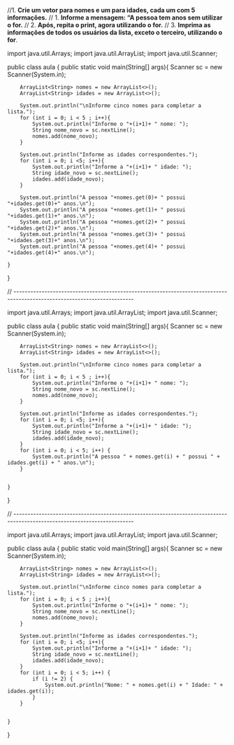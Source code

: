 //1. **Crie um vetor para nomes e um para idades, cada um com 5 informações.** 
  //  1. **Informe a mensagem: “A pessoa <nome> tem <idade> anos sem utilizar o for.**
   // 2. **Após, repita o print, agora utilizando o for.** 
  //  3. **Imprima as informações de todos os usuários da lista, exceto o terceiro, utilizando o for**.

  
import java.util.Arrays;
import java.util.ArrayList;
import java.util.Scanner;

public class aula {
    public static void main(String[] args){
        Scanner sc = new Scanner(System.in);

        ArrayList<String> nomes = new ArrayList<>();
        ArrayList<String> idades = new ArrayList<>();

        System.out.println("\nInforme cinco nomes para completar a lista.");
        for (int i = 0; i < 5 ; i++){
            System.out.println("Informe o "+(i+1)+ " nome: ");
            String nome_novo = sc.nextLine();
            nomes.add(nome_novo);
        }

        System.out.println("Informe as idades correspondentes.");
        for (int i = 0; i <5; i++){
            System.out.println("Informe a "+(i+1)+ " idade: ");
            String idade_novo = sc.nextLine();
            idades.add(idade_novo);
        }

        System.out.println("A pessoa "+nomes.get(0)+ " possui "+idades.get(0)+" anos.\n");
        System.out.println("A pessoa "+nomes.get(1)+ " possui "+idades.get(1)+" anos.\n");
        System.out.println("A pessoa "+nomes.get(2)+ " possui "+idades.get(2)+" anos.\n");
        System.out.println("A pessoa "+nomes.get(3)+ " possui "+idades.get(3)+" anos.\n");
        System.out.println("A pessoa "+nomes.get(4)+ " possui "+idades.get(4)+" anos.\n");

    }
    
}

// -------------------------------------------------------------------------------------------------------------------------


import java.util.Arrays;
import java.util.ArrayList;
import java.util.Scanner;

public class aula {
    public static void main(String[] args){
        Scanner sc = new Scanner(System.in);

        ArrayList<String> nomes = new ArrayList<>();
        ArrayList<String> idades = new ArrayList<>();

        System.out.println("\nInforme cinco nomes para completar a lista.");
        for (int i = 0; i < 5 ; i++){
            System.out.println("Informe o "+(i+1)+ " nome: ");
            String nome_novo = sc.nextLine();
            nomes.add(nome_novo);
        }

        System.out.println("Informe as idades correspondentes.");
        for (int i = 0; i <5; i++){
            System.out.println("Informe a "+(i+1)+ " idade: ");
            String idade_novo = sc.nextLine();
            idades.add(idade_novo);
        }
        for (int i = 0; i < 5; i++) {
            System.out.println("A pessoa " + nomes.get(i) + " possui " + idades.get(i) + " anos.\n");
        }


    }

}

// -------------------------------------------------------------------------------------------------------------------------


import java.util.Arrays;
import java.util.ArrayList;
import java.util.Scanner;

public class aula {
    public static void main(String[] args){
        Scanner sc = new Scanner(System.in);

        ArrayList<String> nomes = new ArrayList<>();
        ArrayList<String> idades = new ArrayList<>();

        System.out.println("\nInforme cinco nomes para completar a lista.");
        for (int i = 0; i < 5 ; i++){
            System.out.println("Informe o "+(i+1)+ " nome: ");
            String nome_novo = sc.nextLine();
            nomes.add(nome_novo);
        }

        System.out.println("Informe as idades correspondentes.");
        for (int i = 0; i <5; i++){
            System.out.println("Informe a "+(i+1)+ " idade: ");
            String idade_novo = sc.nextLine();
            idades.add(idade_novo);
        }
        for (int i = 0; i < 5; i++) {
            if (i != 2) {
                System.out.println("Nome: " + nomes.get(i) + " Idade: " + idades.get(i));
            }
        }


    }

}
